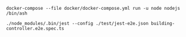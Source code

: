 `docker-compose --file docker/docker-compose.yml run -u node nodejs /bin/ash`

`./node_modules/.bin/jest --config ./test/jest-e2e.json building-controller.e2e.spec.ts`
